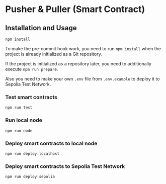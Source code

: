 # Pusher & Puller (Smart Contract)

## Installation and Usage

```
npm install
```

To make the pre-commit hook work, you need to run `npm install` when the project is already initialized as a Git repository.

If the project is initialized as a repository later, you need to additionally execute `npm run prepare`.

Also you need to make your own `.env` file from `.env.example` to deploy it to Sepolia Test Network.

### Test smart contracts

```
npm run test
```

### Run local node

```
npm run node
```

### Deploy smart contracts to local node

```
npm run deploy:localhost
```

### Deploy smart contracts to Sepolia Test Network

```
npm run deploy:sepolia
```
